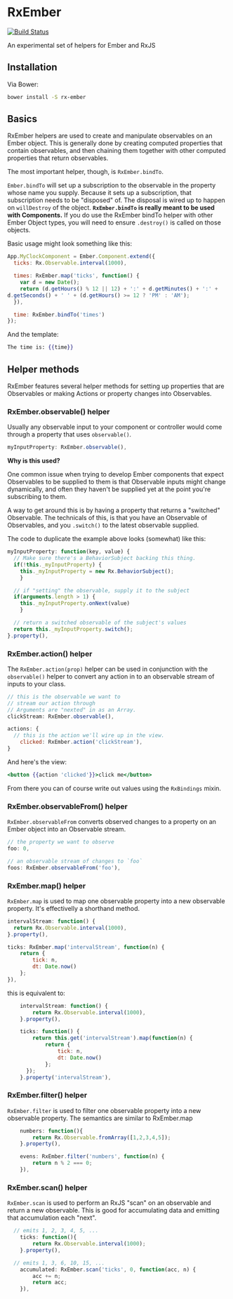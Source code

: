 RxEmber
==============

[![Build Status](https://travis-ci.org/blesh/RxEmber.svg?branch=master)](https://travis-ci.org/blesh/RxEmber)

An experimental set of helpers for Ember and RxJS

## Installation

Via Bower:

```sh
bower install -S rx-ember
```


## Basics

RxEmber helpers are used to create and manipulate observables on an
Ember object. This is generally done by creating computed properties
that contain observables, and then chaining them together with other
computed properties that return observables.

The most important helper, though, is `RxEmber.bindTo`.

`Ember.bindTo` will set up a subscription to the observable in the
property whose name you supply. Because it sets up a subscription, that
subscription needs to be "disposed" of. The disposal is wired up to
happen on `willDestroy` of the object. **`RxEmber.bindTo` is really meant
to be used with Components.** If you do use the RxEmber bindTo helper with
other Ember Object types, you will need to ensure `.destroy()` is called on
those objects.

Basic usage might look something like this:

```js
App.MyClockComponent = Ember.Component.extend({
  ticks: Rx.Observable.interval(1000),

  times: RxEmber.map('ticks', function() {
    var d = new Date();
    return (d.getHours() % 12 || 12) + ':' + d.getMinutes() + ':' +
d.getSeconds() + ' ' + (d.getHours() >= 12 ? 'PM' : 'AM');
  }),

  time: RxEmber.bindTo('times')
});
```

And the template:

```hbs
The time is: {{time}}
```

## Helper methods

RxEmber features several helper methods for setting up properties that are Observables or making Actions or property changes into
Observables.


### RxEmber.observable() helper

Usually any observable input to your component or controller would come through a property
that uses `observable()`.

```js
myInputProperty: RxEmber.observable(),
```
**Why is this used?**

One common issue when trying to develop Ember components that expect Observables to be supplied to them is that
Observable inputs might change dynamically, and often they haven't be supplied yet at the point you're subscribing
to them.

A way to get around this is by having a property that returns a "switched" Observable. The technicals of this, is that
you have an Observable of Observables, and you `.switch()` to the latest observable supplied.

The code to duplicate the example above looks (somewhat) like this:

```js
myInputProperty: function(key, value) {
  // Make sure there's a BehaviorSubject backing this thing.
  if(!this._myInputProperty) {
  	this._myInputProperty = new Rx.BehaviorSubject();
	}

  // if "setting" the observable, supply it to the subject
  if(arguments.length > 1) {
  	this._myInputProperty.onNext(value)
	}

  // return a switched observable of the subject's values
  return this._myInputProperty.switch();
}.property(),
```


### RxEmber.action() helper

The `RxEmber.action(prop)` helper can be used in conjunction with the `observable()` helper to convert any
action in to an observable stream of inputs to your class.

```js
// this is the observable we want to
// stream our action through
// Arguments are "nexted" in as an Array.
clickStream: RxEmber.observable(),

actions: {
  // this is the action we'll wire up in the view.
	clicked: RxEmber.action('clickStream'),
}
```

And here's the view:

```hbs
<button {{action 'clicked'}}>click me</button>
```

From there you can of course write out values using the `RxBindings` mixin.

### RxEmber.observableFrom() helper

`RxEmber.observableFrom` converts observed changes to a property on an Ember object into
an Observable stream.

```js
// the property we want to observe
foo: 0,

// an observable stream of changes to `foo`
foos: RxEmber.observableFrom('foo'),
```

### RxEmber.map() helper

`RxEmber.map` is used to map one observable property into a new observable property. It's effectivelly
 a shorthand method.

```js
intervalStream: function() {
  return Rx.Observable.interval(1000),
}.property(),

ticks: RxEmber.map('intervalStream', function(n) {
	return {
		tick: n,
		dt: Date.now()
	};
}),
```

this is equivalent to:

```js
	intervalStream: function() {
		return Rx.Observable.interval(1000),
	}.property(),

	ticks: function() {
		return this.get('intervalStream').map(function(n) {
			return {
				tick: n,
				dt: Date.now()
			};
	  });
	}.property('intervalStream'),
```

### RxEmber.filter() helper

`RxEmber.filter` is used to filter one observable property into a new observable property. The semantics are
similar to RxEmber.map

```js
	numbers: function(){
		return Rx.Observable.fromArray([1,2,3,4,5]);
	}.property(),

	evens: RxEmber.filter('numbers', function(n) {
		return n % 2 === 0;
	}),
```


### RxEmber.scan() helper

`RxEmber.scan` is used to perform an RxJS "scan" on an observable and return a new observable. This is good
for accumulating data and emitting that accumulation each "next".

```js
  // emits 1, 2, 3, 4, 5, ...
	ticks: function(){
		return Rx.Observable.interval(1000);
	}.property(),

  // emits 1, 3, 6, 10, 15, ...
	accumulated: RxEmber.scan('ticks', 0, function(acc, n) {
		acc += n;
		return acc;
	}),

```
